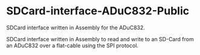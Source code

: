 # SDCard-interface-ADuC832-Public
SDCard interface written in Assembly for the ADuC832.

SDCard interface written in Assembly to read and write to an SD-Card from an ADuC832 over a flat-cable using the SPI protocol.
